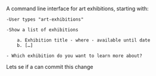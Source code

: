 A command line interface for art exhibitions, starting with:
	
    -User types "art-exhibitions"
	
	-Show a list of exhibitions
	
		a. Exhibition title - where - available until date
		b. […]
	
	- Which exhibition do you want to learn more about?

Lets se if a can commit this change
